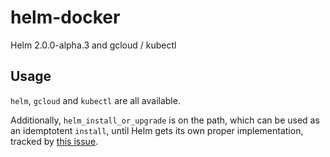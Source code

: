 # helm-docker

Helm 2.0.0-alpha.3 and gcloud / kubectl

## Usage

`helm`, `gcloud` and `kubectl` are all available.

Additionally, `helm_install_or_upgrade` is on the path, which can be used as an
idemptotent `install`, until Helm gets its own proper implementation, tracked by
[this issue](https://github.com/kubernetes/helm/issues/1042).
